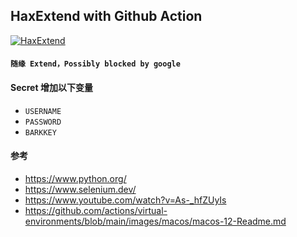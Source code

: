 ## HaxExtend with Github Action
[![HaxExtend](https://github.com/mybdye/HaxExtend/actions/workflows/main.yml/badge.svg)](https://github.com/mybdye/HaxExtend/actions/workflows/main.yml)
#### ```随缘 Extend，Possibly blocked by google```
#### Secret 增加以下变量
- ```USERNAME```
- ```PASSWORD```
- ```BARKKEY```

#### 参考
- https://www.python.org/
- https://www.selenium.dev/
- https://www.youtube.com/watch?v=As-_hfZUyIs
- https://github.com/actions/virtual-environments/blob/main/images/macos/macos-12-Readme.md
